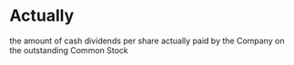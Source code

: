 # Actually

the amount of cash dividends per share actually paid by the Company on the outstanding Common Stock